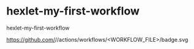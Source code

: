# hexlet-my-first-workflow
hexlet-my-first-workflow

https://github.com/<OWNER>/<REPOSITORY>/actions/workflows/<WORKFLOW_FILE>/badge.svg
